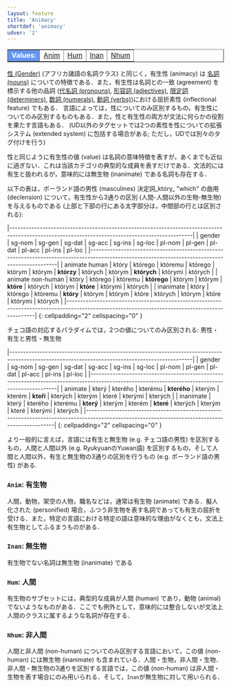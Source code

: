 ```yaml
---
layout: feature
title: 'Animacy'
shortdef: 'animacy'
udver: '2'
---
```


<table class="typeindex" border="1">
<tr>
  <td style="background-color:cornflowerblue;color:white"><strong>Values:</strong> </td>
  <td><a href="#Anim">Anim</a></td>
  <td><a href="#Hum">Hum</a></td>
  <td><a href="#Inan">Inan</a></td>
  <td><a href="#Nhum">Nhum</a></td>
</tr>
</table>


[性 (Gender)]() (アフリカ諸語の名詞クラス) と同じく，有生性 (animacy) は [名詞 (nouns)](u-pos/NOUN) についての特徴である．また，有生性は名詞との一致 (agreement) を標示する他の品詞 ([代名詞 (pronouns)](u-pos/PRON),
[形容詞 (adjectives)](u-pos/ADJ), [限定詞 (determiners)](u-pos/DET), [数詞 (numerals)](u-pos/NUM), [動詞 (verbs)](u-pos/VERB))における屈折素性 (inflectional feature) でもある．
言語によっては，性についてのみ区別するもの，有生性についてのみ区別するものもある．また，性と有生性の両方が文法に何らかの役割を果たす言語もある．
(UD以外のタグセットでは2つの素性を性についての拡張システム (extended system) に包括する場合がある; ただし，UDでは別々のタグ付けを行う)

性と同じように有生性の値 (value) は名詞の意味特徴を表すが，あくまでも近似に過ぎない．これは当該カテゴリの典型的な成員を表すだけである．文法的には有生と扱われるが，意味的には無生物 (inanimate) である名詞も存在する．

以下の表は，ポーランド語の男性 (masculines) 決定詞_który_ "which" の曲用 (declension) について，有生性から3通りの区別 (人間-人間以外の生物-無生物) を与えるものである (上部と下部の行にある太字部分は，中間部の行とは区別される):

|------------------------------------------------------------------------------------------------------------------------------------------------|
| gender            | sg-nom | sg-gen  | sg-dat  | sg-acc      | sg-ins | sg-loc | pl-nom     | pl-gen  | pl-dat | pl-acc      | pl-ins  | pl-loc  |
|------------------------------------------------------------------------------------------------------------------------------------------------|
| animate human     | który  | którego | któremu | którego     | którym | którym | **którzy** | których | którym | **których** | którymi | których |
| animate non-human | który  | którego | któremu | **którego** | którym | którym | **które**  | których | którym | **które**   | którymi | których |
| inanimate         | który  | którego | któremu | **który**   | którym | którym | które      | których | którym | które       | którymi | których |
|------------------------------------------------------------------------------------------------------------------------------------------------|
{: cellpadding="2" cellspacing="0" }

チェコ語の対応するパラダイムでは，2つの値についてのみ区別される:
男性・有生と男性・無生物

|------------------------------------------------------------------------------------------------------------------------------------------------|
| gender            | sg-nom | sg-gen  | sg-dat  | sg-acc      | sg-ins | sg-loc | pl-nom     | pl-gen  | pl-dat | pl-acc      | pl-ins  | pl-loc  |
|------------------------------------------------------------------------------------------------------------------------------------------------|
| animate           | který  | kterého | kterému | **kterého** | kterým | kterém | **kteří**  | kterých | kterým | které       | kterými | kterých |
| inanimate         | který  | kterého | kterému | **který**   | kterým | kterém | **které**  | kterých | kterým | které       | kterými | kterých |
|------------------------------------------------------------------------------------------------------------------------------------------------|
{: cellpadding="2" cellspacing="0" }

より一般的に言えば，言語には有生と無生物 (e.g. チェコ語の男性) を区別するもの，人間と人間以外 (e.g. RyukyuanのYuwan語) を区別するもの，そして人間と人間以外，有生と無生物の3通りの区別を行うもの (e.g. ポーランド語の男性) がある.

### <a name="Anim">`Anim`</a>: 有生物

人間，動物，架空の人物，職名などは，通常は有生物 (animate) である．擬人化された (personified) 場合，ふつう非生物を表す名詞であっても有生の屈折を受ける．また，特定の言語における特定の語は意味的な理由がなくとも，文法上有生物としてふるまうものがある．

### <a name="Inan">`Inan`</a>: 無生物

有生物でない名詞は無生物 (inanimate) である

### <a name="Hum">`Hum`</a>: 人間

有生物のサブセットには，典型的な成員が人間 (human) であり，動物 (animal) でないようなものがある．ここでも例外として，意味的には整合しないが文法上人間のクラスに属するような名詞が存在する．

### <a name="Nhum">`Nhum`</a>: 非人間

人間と非人間 (non-human) についてのみ区別する言語において，この値 (non-human) には無生物 (inanimate) も含まれている．人間・生物，非人間・生物．非人間・無生物の3通りを区別する言語では，この値 (non-human) は非人間・生物を表す場合にのみ用いられる．そして，`Inan`が無生物に対して用いられる．